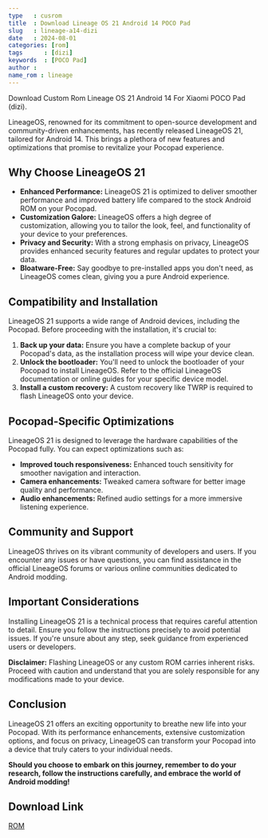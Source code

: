 ```yaml
---
type   : cusrom
title  : Download Lineage OS 21 Android 14 POCO Pad
slug   : lineage-a14-dizi
date   : 2024-08-01
categories: [rom]
tags      : [dizi]
keywords  : [POCO Pad]
author :
name_rom : lineage
---
```


Download Custom Rom Lineage OS 21 Android 14 For Xiaomi POCO Pad (dizi).

LineageOS, renowned for its commitment to open-source development and community-driven enhancements, has recently released LineageOS 21, tailored for Android 14. This brings a plethora of new features and optimizations that promise to revitalize your Pocopad experience.

## Why Choose LineageOS 21

* **Enhanced Performance:** LineageOS 21 is optimized to deliver smoother performance and improved battery life compared to the stock Android ROM on your Pocopad.
* **Customization Galore:** LineageOS offers a high degree of customization, allowing you to tailor the look, feel, and functionality of your device to your preferences.
* **Privacy and Security:** With a strong emphasis on privacy, LineageOS provides enhanced security features and regular updates to protect your data.
* **Bloatware-Free:** Say goodbye to pre-installed apps you don't need, as LineageOS comes clean, giving you a pure Android experience.

## Compatibility and Installation

LineageOS 21 supports a wide range of Android devices, including the Pocopad. Before proceeding with the installation, it's crucial to:

1. **Back up your data:** Ensure you have a complete backup of your Pocopad's data, as the installation process will wipe your device clean.
2. **Unlock the bootloader:** You'll need to unlock the bootloader of your Pocopad to install LineageOS. Refer to the official LineageOS documentation or online guides for your specific device model.
3. **Install a custom recovery:** A custom recovery like TWRP is required to flash LineageOS onto your device.

## Pocopad-Specific Optimizations

LineageOS 21 is designed to leverage the hardware capabilities of the Pocopad fully. You can expect optimizations such as:

* **Improved touch responsiveness:** Enhanced touch sensitivity for smoother navigation and interaction.
* **Camera enhancements:** Tweaked camera software for better image quality and performance.
* **Audio enhancements:** Refined audio settings for a more immersive listening experience.

## Community and Support

LineageOS thrives on its vibrant community of developers and users. If you encounter any issues or have questions, you can find assistance in the official LineageOS forums or various online communities dedicated to Android modding.

## Important Considerations

Installing LineageOS 21 is a technical process that requires careful attention to detail. Ensure you follow the instructions precisely to avoid potential issues. If you're unsure about any step, seek guidance from experienced users or developers.

**Disclaimer:** Flashing LineageOS or any custom ROM carries inherent risks. Proceed with caution and understand that you are solely responsible for any modifications made to your device.

## Conclusion

LineageOS 21 offers an exciting opportunity to breathe new life into your Pocopad. With its performance enhancements, extensive customization options, and focus on privacy, LineageOS can transform your Pocopad into a device that truly caters to your individual needs.

**Should you choose to embark on this journey, remember to do your research, follow the instructions carefully, and embrace the world of Android modding!**


## Download Link
[ROM](/)

